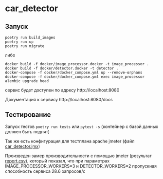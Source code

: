 # car_detector

## Запуск
```commandline
poetry run build_images
poetry run up
poetry run migrate
```
либо
```commandline
docker build -f docker/image_processor.docker -t image_processor .
docker build -f docker/detector.docker -t detector .
docker-compose -f docker/docker_compose.yml up --remove-orphans
docker-compose -f docker/docker_compose.yml exec image_processor alembic upgrade head
```

сервис будет доступен по адресу http://localhost:8080

Документация к сервису http://localhost:8080/docs

## Тестирование
Запуск тестов `poetry run tests` или `pytest -s` (контейнер с базой данных должен быть поднят)

Так же есть конфигурация для тестплана apache jmeter (файл [car_detector.jmx](car_detector.jmx))

Произведен замер производительности с помощью jmeter (результат [report.csv](report.csv)), который показал, что при 
параметрах IMAGE_PROCESSOR_WORKERS=3 и DETECTOR_WORKERS=2 пропускная способность сервиса 28.6 запросов/с
